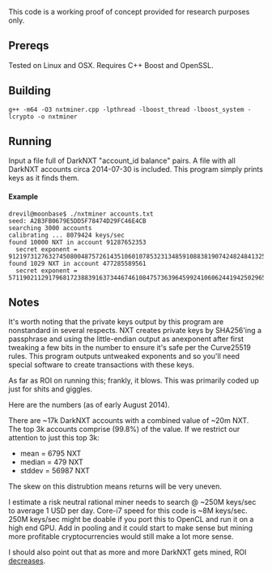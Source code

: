 This code is a working proof of concept provided for research purposes only.

## Prereqs
Tested on Linux and OSX.  Requires C++ Boost and OpenSSL.

## Building
```
g++ -m64 -O3 nxtminer.cpp -lpthread -lboost_thread -lboost_system -lcrypto -o nxtminer
```

## Running
Input a file full of DarkNXT "account_id balance" pairs.  A file with all DarkNXT accounts circa 2014-07-30 is included.  This program simply prints keys as it finds them.

#### Example
```
drevil@moonbase$ ./nxtminer accounts.txt
seed: A2B3FB0679E5DD5F78474D29FC46E4CB
searching 3000 accounts
calibrating ... 8079424 keys/sec
found 10000 NXT in account 91287652353
  secret exponent = 912197312763274508004875726143510601078532313485910883819074248248413254622
found 1029 NXT in account 477285589561
  secret exponent = 5711902112917968172388391637344674610847573639645992410606244194250296554281
```

## Notes
It's worth noting that the private keys output by this program are nonstandard in several respects. NXT creates private keys by SHA256'ing a passphrase and using the little-endian output as anexponent after first tweaking a few bits in the number to ensure it's safe per the Curve25519 rules.  This program outputs untweaked exponents and so you'll need special software to create transactions with these keys.

As far as ROI on running this; frankly, it blows.  This was primarily coded up just for shits and giggles. 

Here are the numbers (as of early August 2014).

There are ~17k DarkNXT accounts with a combined value of ~20m NXT. The top 3k accounts comprise (99.8%) of the value. If we restrict our attention to just this top 3k:

* mean = 6795 NXT
* median = 479 NXT
* stddev = 56987 NXT

The skew on this distrubtion means returns will be very uneven.

I estimate a risk neutral rational miner needs to search @ ~250M keys/sec to average 1 USD per day. Core-i7 speed for this code is ~8M keys/sec.  250M keys/sec might be doable if you port this to OpenCL and run it on a high end GPU.  Add in pooling and it could start to make sense but mining more profitable cryptocurrencies would still make a lot more sense.

I should also point out that as more and more DarkNXT gets mined, ROI [decreases](https://en.wikipedia.org/wiki/Coupon_collector%27s_problem). 
